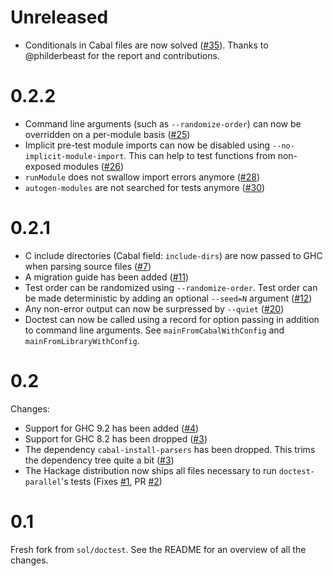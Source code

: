 # Unreleased
  * Conditionals in Cabal files are now solved ([#35](https://github.com/martijnbastiaan/doctest-parallel/pull/37)). Thanks to @philderbeast for the report and contributions.

# 0.2.2
  * Command line arguments (such as `--randomize-order`) can now be overridden on a per-module basis ([#25](https://github.com/martijnbastiaan/doctest-parallel/pull/25))
  * Implicit pre-test module imports can now be disabled using `--no-implicit-module-import`. This can help to test functions from non-exposed modules ([#26](https://github.com/martijnbastiaan/doctest-parallel/pull/26))
  * `runModule` does not swallow import errors anymore ([#28](https://github.com/martijnbastiaan/doctest-parallel/issues/28))
  * `autogen-modules` are not searched for tests anymore ([#30](https://github.com/martijnbastiaan/doctest-parallel/issues/30))

# 0.2.1
  * C include directories (Cabal field: `include-dirs`) are now passed to GHC when parsing source files ([#7](https://github.com/martijnbastiaan/doctest-parallel/issues/7))
  * A migration guide has been added ([#11](https://github.com/martijnbastiaan/doctest-parallel/issues/11))
  * Test order can be randomized using `--randomize-order`. Test order can be made deterministic by adding an optional `--seed=N` argument ([#12](https://github.com/martijnbastiaan/doctest-parallel/pull/12))
  * Any non-error output can now be surpressed by `--quiet` ([#20](https://github.com/martijnbastiaan/doctest-parallel/pull/20))
  * Doctest can now be called using a record for option passing in addition to command line arguments. See `mainFromCabalWithConfig` and `mainFromLibraryWithConfig`.

# 0.2
Changes:
  * Support for GHC 9.2 has been added ([#4](https://github.com/martijnbastiaan/doctest-parallel/pull/4))
  * Support for GHC 8.2 has been dropped ([#3](https://github.com/martijnbastiaan/doctest-parallel/pull/3))
  * The dependency `cabal-install-parsers` has been dropped. This trims the dependency tree quite a bit ([#3](https://github.com/martijnbastiaan/doctest-parallel/pull/3))
  * The Hackage distribution now ships all files necessary to run `doctest-parallel`'s tests (Fixes [#1](https://github.com/martijnbastiaan/doctest-parallel/issues/1), PR [#2](https://github.com/martijnbastiaan/doctest-parallel/pull/2))

# 0.1
Fresh fork from `sol/doctest`. See the README for an overview of all the changes.
